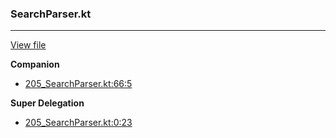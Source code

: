 ### SearchParser.kt
---
[View file](files/205_SearchParser.kt)

**Companion**

 - [205_SearchParser.kt:66:5](files/205_SearchParser.kt#L66)

**Super Delegation**

 - [205_SearchParser.kt:0:23](files/205_SearchParser.kt#L0:)
